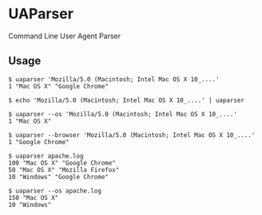 # UAParser
Command Line User Agent Parser

## Usage

```
$ uaparser 'Mozilla/5.0 (Macintosh; Intel Mac OS X 10_....'
1 "Mac OS X" "Google Chrome"

$ echo 'Mozilla/5.0 (Macintosh; Intel Mac OS X 10_....' | uaparser
```

```
$ uaparser --os 'Mozilla/5.0 (Macintosh; Intel Mac OS X 10_....'
1 "Mac OS X"
```

```
$ uaparser --browser 'Mozilla/5.0 (Macintosh; Intel Mac OS X 10_....'
1 "Google Chrome"
```

```
$ uaparser apache.log
100 "Mac OS X" "Google Chrome"
50 "Mac OS X" "Mozilla Firefox"
10 "Windows" "Google Chrome"
```

```
$ uaparser --os apache.log
150 "Mac OS X"
10 "Windows"
```
